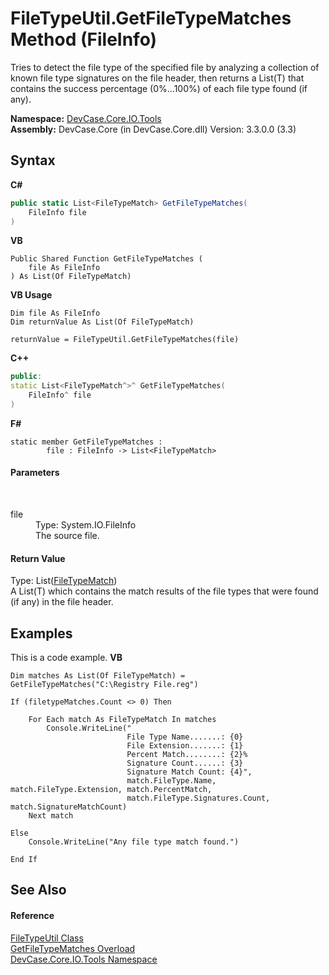 # FileTypeUtil.GetFileTypeMatches Method (FileInfo)
 

Tries to detect the file type of the specified file by analyzing a collection of known file type signatures on the file header, then returns a List(T) that contains the success percentage (0%...100%) of each file type found (if any).

**Namespace:**&nbsp;<a href="N_DevCase_Core_IO_Tools">DevCase.Core.IO.Tools</a><br />**Assembly:**&nbsp;DevCase.Core (in DevCase.Core.dll) Version: 3.3.0.0 (3.3)

## Syntax

**C#**<br />
``` C#
public static List<FileTypeMatch> GetFileTypeMatches(
	FileInfo file
)
```

**VB**<br />
``` VB
Public Shared Function GetFileTypeMatches ( 
	file As FileInfo
) As List(Of FileTypeMatch)
```

**VB Usage**<br />
``` VB Usage
Dim file As FileInfo
Dim returnValue As List(Of FileTypeMatch)

returnValue = FileTypeUtil.GetFileTypeMatches(file)
```

**C++**<br />
``` C++
public:
static List<FileTypeMatch^>^ GetFileTypeMatches(
	FileInfo^ file
)
```

**F#**<br />
``` F#
static member GetFileTypeMatches : 
        file : FileInfo -> List<FileTypeMatch> 

```


#### Parameters
&nbsp;<dl><dt>file</dt><dd>Type: System.IO.FileInfo<br />The source file.</dd></dl>

#### Return Value
Type: List(<a href="T_DevCase_Core_IO_FileTypeMatch">FileTypeMatch</a>)<br />A List(T) which contains the match results of the file types that were found (if any) in the file header.

## Examples
This is a code example. 
**VB**<br />
``` VB
Dim matches As List(Of FileTypeMatch) = GetFileTypeMatches("C:\Registry File.reg")

If (filetypeMatches.Count <> 0) Then

    For Each match As FileTypeMatch In matches
        Console.WriteLine("
                          File Type Name.......: {0}
                          File Extension.......: {1}
                          Percent Match........: {2}%
                          Signature Count......: {3}
                          Signature Match Count: {4}",
                          match.FileType.Name, match.FileType.Extension, match.PercentMatch,
                          match.FileType.Signatures.Count, match.SignatureMatchCount)
    Next match

Else
    Console.WriteLine("Any file type match found.")

End If
```


## See Also


#### Reference
<a href="T_DevCase_Core_IO_Tools_FileTypeUtil">FileTypeUtil Class</a><br /><a href="Overload_DevCase_Core_IO_Tools_FileTypeUtil_GetFileTypeMatches">GetFileTypeMatches Overload</a><br /><a href="N_DevCase_Core_IO_Tools">DevCase.Core.IO.Tools Namespace</a><br />